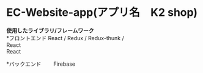 # EC-Website-app(アプリ名　K2 shop)

**使用したライブラリ/フレームワーク**<br/>
*フロントエンド
 React / Redux / Redux-thunk / <br/>
 React<br/>
 React<br/>
 
*バックエンド
　　Firebase<br/>
  

